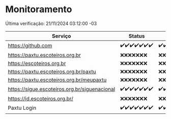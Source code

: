 # Monitoramento

Última verificação: 21/11/2024 03:12:00 -03

|Serviço|Status|Últimas 24h|
|---|---|---|
|https://github.com|<span title="2024-11-14: OK=23">✔️</span><span title="2024-11-15: OK=23">✔️</span><span title="2024-11-16: OK=23">✔️</span><span title="2024-11-17: OK=23">✔️</span><span title="2024-11-18: OK=23">✔️</span><span title="2024-11-19: OK=23">✔️</span><span title="2024-11-20: OK=5">✔️</span>|<span title="20/11/2024 03:12:00 -03 : 200">✔️</span><span title="20/11/2024 04:08:00 -03 : 200">✔️</span><span title="20/11/2024 05:12:00 -03 : 200">✔️</span><span title="20/11/2024 06:09:00 -03 : 200">✔️</span><span title="20/11/2024 07:09:00 -03 : 200">✔️</span><span title="20/11/2024 08:07:00 -03 : 200">✔️</span><span title="20/11/2024 09:16:00 -03 : 200">✔️</span><span title="20/11/2024 10:19:00 -03 : 200">✔️</span><span title="20/11/2024 11:08:00 -03 : 200">✔️</span><span title="20/11/2024 12:08:00 -03 : 200">✔️</span><span title="20/11/2024 13:10:00 -03 : 200">✔️</span><span title="20/11/2024 14:07:00 -03 : 200">✔️</span><span title="20/11/2024 15:11:00 -03 : 200">✔️</span><span title="20/11/2024 16:06:00 -03 : 200">✔️</span><span title="20/11/2024 17:10:00 -03 : 200">✔️</span><span title="20/11/2024 18:07:00 -03 : 200">✔️</span><span title="20/11/2024 19:08:00 -03 : 200">✔️</span><span title="20/11/2024 20:08:00 -03 : 200">✔️</span><span title="20/11/2024 21:41:00 -03 : 200">✔️</span><span title="20/11/2024 23:15:00 -03 : 200">✔️</span><span title="21/11/2024 00:20:00 -03 : 200">✔️</span><span title="21/11/2024 01:11:00 -03 : 200">✔️</span><span title="21/11/2024 02:09:00 -03 : 200">✔️</span><span title="21/11/2024 03:12:00 -03 : 200">✔️</span>|
|https://paxtu.escoteiros.org.br|<span title="2024-11-14: Falhas=23">❌</span><span title="2024-11-15: Falhas=23">❌</span><span title="2024-11-16: Falhas=23">❌</span><span title="2024-11-17: Falhas=23">❌</span><span title="2024-11-18: Falhas=23">❌</span><span title="2024-11-19: Falhas=23">❌</span><span title="2024-11-20: Falhas=5">❌</span>|<span title="20/11/2024 03:12:00 -03 : 403">❌</span><span title="20/11/2024 04:08:00 -03 : 403">❌</span><span title="20/11/2024 05:12:00 -03 : 403">❌</span><span title="20/11/2024 06:09:00 -03 : 403">❌</span><span title="20/11/2024 07:09:00 -03 : 403">❌</span><span title="20/11/2024 08:07:00 -03 : 403">❌</span><span title="20/11/2024 09:16:00 -03 : 403">❌</span><span title="20/11/2024 10:19:00 -03 : 403">❌</span><span title="20/11/2024 11:08:00 -03 : 403">❌</span><span title="20/11/2024 12:08:00 -03 : 403">❌</span><span title="20/11/2024 13:10:00 -03 : 403">❌</span><span title="20/11/2024 14:07:00 -03 : 403">❌</span><span title="20/11/2024 15:11:00 -03 : 403">❌</span><span title="20/11/2024 16:06:00 -03 : 403">❌</span><span title="20/11/2024 17:10:00 -03 : 403">❌</span><span title="20/11/2024 18:07:00 -03 : 403">❌</span><span title="20/11/2024 19:08:00 -03 : 403">❌</span><span title="20/11/2024 20:08:00 -03 : 403">❌</span><span title="20/11/2024 21:41:00 -03 : 403">❌</span><span title="20/11/2024 23:15:00 -03 : 403">❌</span><span title="21/11/2024 00:20:00 -03 : 403">❌</span><span title="21/11/2024 01:11:00 -03 : 403">❌</span><span title="21/11/2024 02:09:00 -03 : 403">❌</span><span title="21/11/2024 03:12:00 -03 : 403">❌</span>|
|https://escoteiros.org.br|<span title="2024-11-14: Falhas=23">❌</span><span title="2024-11-15: Falhas=23">❌</span><span title="2024-11-16: Falhas=23">❌</span><span title="2024-11-17: Falhas=23">❌</span><span title="2024-11-18: Falhas=23">❌</span><span title="2024-11-19: Falhas=23">❌</span><span title="2024-11-20: Falhas=5">❌</span>|<span title="20/11/2024 03:12:00 -03 : 403">❌</span><span title="20/11/2024 04:08:00 -03 : 403">❌</span><span title="20/11/2024 05:12:00 -03 : 403">❌</span><span title="20/11/2024 06:09:00 -03 : 403">❌</span><span title="20/11/2024 07:09:00 -03 : 403">❌</span><span title="20/11/2024 08:07:00 -03 : 403">❌</span><span title="20/11/2024 09:16:00 -03 : 403">❌</span><span title="20/11/2024 10:19:00 -03 : 403">❌</span><span title="20/11/2024 11:08:00 -03 : 403">❌</span><span title="20/11/2024 12:08:00 -03 : 403">❌</span><span title="20/11/2024 13:10:00 -03 : 403">❌</span><span title="20/11/2024 14:07:00 -03 : 403">❌</span><span title="20/11/2024 15:11:00 -03 : 403">❌</span><span title="20/11/2024 16:06:00 -03 : 403">❌</span><span title="20/11/2024 17:10:00 -03 : 403">❌</span><span title="20/11/2024 18:07:00 -03 : 403">❌</span><span title="20/11/2024 19:08:00 -03 : 403">❌</span><span title="20/11/2024 20:08:00 -03 : 403">❌</span><span title="20/11/2024 21:41:00 -03 : 403">❌</span><span title="20/11/2024 23:15:00 -03 : 403">❌</span><span title="21/11/2024 00:20:00 -03 : 403">❌</span><span title="21/11/2024 01:11:00 -03 : 403">❌</span><span title="21/11/2024 02:09:00 -03 : 403">❌</span><span title="21/11/2024 03:12:00 -03 : 403">❌</span>|
|https://paxtu.escoteiros.org.br/paxtu|<span title="2024-11-14: Falhas=23">❌</span><span title="2024-11-15: Falhas=23">❌</span><span title="2024-11-16: Falhas=23">❌</span><span title="2024-11-17: Falhas=23">❌</span><span title="2024-11-18: Falhas=23">❌</span><span title="2024-11-19: Falhas=23">❌</span><span title="2024-11-20: Falhas=5">❌</span>|<span title="20/11/2024 03:12:00 -03 : 403">❌</span><span title="20/11/2024 04:08:00 -03 : 403">❌</span><span title="20/11/2024 05:12:00 -03 : 403">❌</span><span title="20/11/2024 06:09:00 -03 : 403">❌</span><span title="20/11/2024 07:09:00 -03 : 403">❌</span><span title="20/11/2024 08:07:00 -03 : 403">❌</span><span title="20/11/2024 09:16:00 -03 : 403">❌</span><span title="20/11/2024 10:19:00 -03 : 403">❌</span><span title="20/11/2024 11:08:00 -03 : 403">❌</span><span title="20/11/2024 12:08:00 -03 : 403">❌</span><span title="20/11/2024 13:10:00 -03 : 403">❌</span><span title="20/11/2024 14:07:00 -03 : 403">❌</span><span title="20/11/2024 15:11:00 -03 : 403">❌</span><span title="20/11/2024 16:06:00 -03 : 403">❌</span><span title="20/11/2024 17:10:00 -03 : 403">❌</span><span title="20/11/2024 18:07:00 -03 : 403">❌</span><span title="20/11/2024 19:08:00 -03 : 403">❌</span><span title="20/11/2024 20:08:00 -03 : 403">❌</span><span title="20/11/2024 21:41:00 -03 : 403">❌</span><span title="20/11/2024 23:15:00 -03 : 403">❌</span><span title="21/11/2024 00:20:00 -03 : 403">❌</span><span title="21/11/2024 01:11:00 -03 : 403">❌</span><span title="21/11/2024 02:09:00 -03 : 403">❌</span><span title="21/11/2024 03:12:00 -03 : 403">❌</span>|
|https://paxtu.escoteiros.org.br/meupaxtu|<span title="2024-11-14: Falhas=23">❌</span><span title="2024-11-15: Falhas=23">❌</span><span title="2024-11-16: Falhas=23">❌</span><span title="2024-11-17: Falhas=23">❌</span><span title="2024-11-18: Falhas=23">❌</span><span title="2024-11-19: Falhas=23">❌</span><span title="2024-11-20: Falhas=5">❌</span>|<span title="20/11/2024 03:12:00 -03 : 403">❌</span><span title="20/11/2024 04:08:00 -03 : 403">❌</span><span title="20/11/2024 05:12:00 -03 : 403">❌</span><span title="20/11/2024 06:09:00 -03 : 403">❌</span><span title="20/11/2024 07:09:00 -03 : 403">❌</span><span title="20/11/2024 08:07:00 -03 : 403">❌</span><span title="20/11/2024 09:16:00 -03 : 403">❌</span><span title="20/11/2024 10:19:00 -03 : 403">❌</span><span title="20/11/2024 11:08:00 -03 : 403">❌</span><span title="20/11/2024 12:08:00 -03 : 403">❌</span><span title="20/11/2024 13:10:00 -03 : 403">❌</span><span title="20/11/2024 14:07:00 -03 : 403">❌</span><span title="20/11/2024 15:11:00 -03 : 403">❌</span><span title="20/11/2024 16:06:00 -03 : 403">❌</span><span title="20/11/2024 17:10:00 -03 : 403">❌</span><span title="20/11/2024 18:07:00 -03 : 403">❌</span><span title="20/11/2024 19:08:00 -03 : 403">❌</span><span title="20/11/2024 20:08:00 -03 : 403">❌</span><span title="20/11/2024 21:41:00 -03 : 403">❌</span><span title="20/11/2024 23:15:00 -03 : 403">❌</span><span title="21/11/2024 00:20:00 -03 : 403">❌</span><span title="21/11/2024 01:11:00 -03 : 403">❌</span><span title="21/11/2024 02:09:00 -03 : 403">❌</span><span title="21/11/2024 03:12:00 -03 : 403">❌</span>|
|https://sigue.escoteiros.org.br/siguenacional|<span title="2024-11-14: OK=23">✔️</span><span title="2024-11-15: OK=23">✔️</span><span title="2024-11-16: OK=23">✔️</span><span title="2024-11-17: OK=23">✔️</span><span title="2024-11-18: OK=23">✔️</span><span title="2024-11-19: OK=23">✔️</span><span title="2024-11-20: OK=5">✔️</span>|<span title="20/11/2024 03:12:00 -03 : 200">✔️</span><span title="20/11/2024 04:08:00 -03 : 200">✔️</span><span title="20/11/2024 05:12:00 -03 : 200">✔️</span><span title="20/11/2024 06:09:00 -03 : 200">✔️</span><span title="20/11/2024 07:09:00 -03 : 200">✔️</span><span title="20/11/2024 08:07:00 -03 : 200">✔️</span><span title="20/11/2024 09:16:00 -03 : 200">✔️</span><span title="20/11/2024 10:19:00 -03 : 200">✔️</span><span title="20/11/2024 11:08:00 -03 : 200">✔️</span><span title="20/11/2024 12:08:00 -03 : 200">✔️</span><span title="20/11/2024 13:10:00 -03 : 200">✔️</span><span title="20/11/2024 14:07:00 -03 : 200">✔️</span><span title="20/11/2024 15:11:00 -03 : 200">✔️</span><span title="20/11/2024 16:06:00 -03 : 200">✔️</span><span title="20/11/2024 17:10:00 -03 : 200">✔️</span><span title="20/11/2024 18:07:00 -03 : 200">✔️</span><span title="20/11/2024 19:08:00 -03 : 200">✔️</span><span title="20/11/2024 20:08:00 -03 : 200">✔️</span><span title="20/11/2024 21:41:00 -03 : 200">✔️</span><span title="20/11/2024 23:15:00 -03 : 200">✔️</span><span title="21/11/2024 00:20:00 -03 : 200">✔️</span><span title="21/11/2024 01:11:00 -03 : 200">✔️</span><span title="21/11/2024 02:09:00 -03 : 200">✔️</span><span title="21/11/2024 03:12:00 -03 : 200">✔️</span>|
|https://id.escoteiros.org.br/|<span title="2024-11-14: Falhas=23">❌</span><span title="2024-11-15: Falhas=23">❌</span><span title="2024-11-16: Falhas=23">❌</span><span title="2024-11-17: Falhas=23">❌</span><span title="2024-11-18: Falhas=23">❌</span><span title="2024-11-19: Falhas=23">❌</span><span title="2024-11-20: Falhas=5">❌</span>|<span title="20/11/2024 03:12:00 -03 : 403">❌</span><span title="20/11/2024 04:08:00 -03 : 403">❌</span><span title="20/11/2024 05:12:00 -03 : 403">❌</span><span title="20/11/2024 06:09:00 -03 : 403">❌</span><span title="20/11/2024 07:09:00 -03 : 403">❌</span><span title="20/11/2024 08:07:00 -03 : 403">❌</span><span title="20/11/2024 09:16:00 -03 : 403">❌</span><span title="20/11/2024 10:19:00 -03 : 403">❌</span><span title="20/11/2024 11:08:00 -03 : 403">❌</span><span title="20/11/2024 12:08:00 -03 : 403">❌</span><span title="20/11/2024 13:10:00 -03 : 403">❌</span><span title="20/11/2024 14:07:00 -03 : 403">❌</span><span title="20/11/2024 15:11:00 -03 : 403">❌</span><span title="20/11/2024 16:06:00 -03 : 403">❌</span><span title="20/11/2024 17:10:00 -03 : 403">❌</span><span title="20/11/2024 18:07:00 -03 : 403">❌</span><span title="20/11/2024 19:08:00 -03 : 403">❌</span><span title="20/11/2024 20:08:00 -03 : 403">❌</span><span title="20/11/2024 21:41:00 -03 : 403">❌</span><span title="20/11/2024 23:15:00 -03 : 403">❌</span><span title="21/11/2024 00:20:00 -03 : 403">❌</span><span title="21/11/2024 01:11:00 -03 : 403">❌</span><span title="21/11/2024 02:09:00 -03 : 403">❌</span><span title="21/11/2024 03:12:00 -03 : 403">❌</span>|
|Paxtu Login|<span title="2024-11-14: OK=23">✔️</span><span title="2024-11-15: OK=23">✔️</span><span title="2024-11-16: OK=23">✔️</span><span title="2024-11-17: OK=23">✔️</span><span title="2024-11-18: OK=23">✔️</span><span title="2024-11-19: OK=23">✔️</span><span title="2024-11-20: OK=5">✔️</span>|<span title="20/11/2024 03:12:00 -03 : 200">✔️</span><span title="20/11/2024 04:08:00 -03 : 200">✔️</span><span title="20/11/2024 05:12:00 -03 : 200">✔️</span><span title="20/11/2024 06:09:00 -03 : 200">✔️</span><span title="20/11/2024 07:09:00 -03 : 200">✔️</span><span title="20/11/2024 08:07:00 -03 : 200">✔️</span><span title="20/11/2024 09:16:00 -03 : 200">✔️</span><span title="20/11/2024 10:19:00 -03 : 200">✔️</span><span title="20/11/2024 11:08:00 -03 : 200">✔️</span><span title="20/11/2024 12:08:00 -03 : 200">✔️</span><span title="20/11/2024 13:10:00 -03 : 200">✔️</span><span title="20/11/2024 14:07:00 -03 : 200">✔️</span><span title="20/11/2024 15:11:00 -03 : 200">✔️</span><span title="20/11/2024 16:06:00 -03 : 200">✔️</span><span title="20/11/2024 17:10:00 -03 : 200">✔️</span><span title="20/11/2024 18:07:00 -03 : 200">✔️</span><span title="20/11/2024 19:08:00 -03 : 200">✔️</span><span title="20/11/2024 20:08:00 -03 : 200">✔️</span><span title="20/11/2024 21:41:00 -03 : 200">✔️</span><span title="20/11/2024 23:15:00 -03 : 200">✔️</span><span title="21/11/2024 00:20:00 -03 : 200">✔️</span><span title="21/11/2024 01:11:00 -03 : 200">✔️</span><span title="21/11/2024 02:09:00 -03 : 200">✔️</span><span title="21/11/2024 03:12:00 -03 : 200">✔️</span>|
